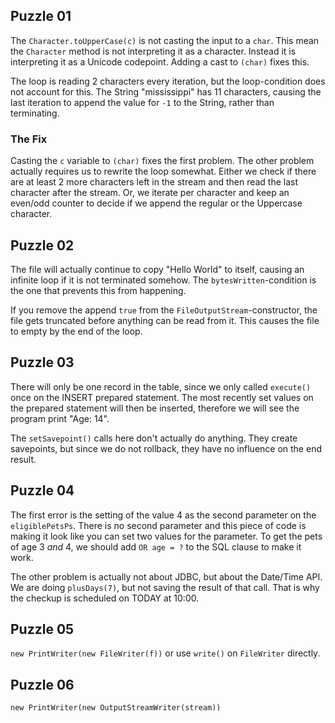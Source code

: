 
## Puzzle 01

The `Character.toUpperCase(c)` is not casting the input to a `char`. This mean the `Character`
method is not interpreting it as a character. Instead it is interpreting it as a Unicode 
codepoint. Adding a cast to `(char)` fixes this.

The loop is reading 2 characters every iteration, but the loop-condition does not account for
this. The String "mississippi" has 11 characters, causing the last iteration to append the
value for `-1` to the String, rather than terminating.

### The Fix

Casting the `c` variable to `(char)` fixes the first problem. The other problem actually requires us
to rewrite the loop somewhat. Either we check if there are at least 2 more characters left in the stream
and then read the last character after the stream. Or, we iterate per character and keep an even/odd counter
to decide if we append the regular or the Uppercase character.

## Puzzle 02

The file will actually continue to copy "Hello World" to itself, causing an infinite loop if it is not
terminated somehow. The `bytesWritten`-condition is the one that prevents this from happening.

If you remove the append `true` from the `FileOutputStream`-constructor, the file gets truncated before
anything can be read from it. This causes the file to empty by the end of the loop.

## Puzzle 03

There will only be one record in the table, since we only called `execute()` once on the INSERT prepared
statement. The most recently set values on the prepared statement will then be inserted, therefore we will
see the program print "Age: 14".

The `setSavepoint()` calls here don't actually do anything. They create savepoints, but since we do not
rollback, they have no influence on the end result.


## Puzzle 04

The first error is the setting of the value 4 as the second parameter on the `eligiblePetsPs`. There is
no second parameter and this piece of code is making it look like you can set two values for the parameter.
To get the pets of age 3 _and_ 4, we should add `OR age = ?` to the SQL clause to make it work.

The other problem is actually not about JDBC, but about the Date/Time API. We are doing `plusDays(7)`, but
not saving the result of that call. That is why the checkup is scheduled on TODAY at 10:00.


## Puzzle 05

`new PrintWriter(new FileWriter(f))` or use `write()` on `FileWriter` directly.


## Puzzle 06

`new PrintWriter(new OutputStreamWriter(stream))`

